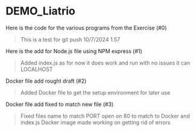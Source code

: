 # DEMO_Liatrio
Here is the code for the various programs from the Exercise  (#0)
>This is a test for git push 10/7/2024 1.57

Here is the add for Node.js file using NPM express  (#1)
>Added index.js as for now it does work and run with no issues it can LOCALHOST

Docker file add rought draft  (#2)
>Added Docker file to get the setup environment for later use

Docker file add fixed to match new file  (#3)
>Fixed files name to match 
>PORT open on 80 to match to Docker and index.js
>Docker image made working on getting rid of errors


